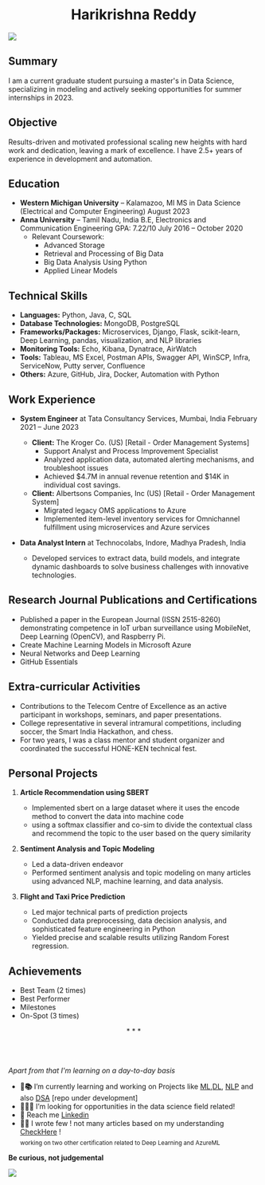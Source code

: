 <h1 align = 'center' href="https://www.linkedin.com/in/bharikrishnareddy">Harikrishna Reddy </h1>

  ![](https://komarev.com/ghpvc/?username=BHariKrishnaReddy&color=green)

## Summary
I am a current graduate student pursuing a master's in Data Science, specializing in modeling and actively seeking opportunities for summer internships in 2023.

## Objective
Results-driven and motivated professional scaling new heights with hard work and dedication, leaving a mark of excellence. I have 2.5+ years of experience in development and automation.

## Education
- **Western Michigan University** – Kalamazoo, MI
  MS in Data Science (Electrical and Computer Engineering)
  August 2023
- **Anna University** – Tamil Nadu, India
  B.E, Electronics and Communication Engineering
  GPA: 7.22/10
  July 2016 – October 2020
  - Relevant Coursework:
    - Advanced Storage
    - Retrieval and Processing of Big Data
    - Big Data Analysis Using Python
    - Applied Linear Models

## Technical Skills
- **Languages:** Python, Java, C, SQL
- **Database Technologies:** MongoDB, PostgreSQL
- **Frameworks/Packages:** Microservices, Django, Flask, scikit-learn, Deep Learning, pandas, visualization, and NLP libraries
- **Monitoring Tools:** Echo, Kibana, Dynatrace, AirWatch
- **Tools:** Tableau, MS Excel, Postman APIs, Swagger API, WinSCP, Infra, ServiceNow, Putty server, Confluence
- **Others:** Azure, GitHub, Jira, Docker, Automation with Python

## Work Experience
- **System Engineer** at Tata Consultancy Services, Mumbai, India
  February 2021 – June 2023
  - **Client:** The Kroger Co. (US) [Retail - Order Management Systems]
    - Support Analyst and Process Improvement Specialist
    - Analyzed application data, automated alerting mechanisms, and troubleshoot issues
    - Achieved $4.7M in annual revenue retention and $14K in individual cost savings.
  - **Client:** Albertsons Companies, Inc (US) [Retail - Order Management System]
    - Migrated legacy OMS applications to Azure
    - Implemented item-level inventory services for Omnichannel fulfillment using microservices and Azure services

- **Data Analyst Intern** at Technocolabs, Indore, Madhya Pradesh, India
  - Developed services to extract data, build models, and integrate dynamic dashboards to solve business challenges with innovative technologies.

## Research Journal Publications and Certifications
- Published a paper in the European Journal (ISSN 2515-8260) demonstrating competence in IoT urban surveillance using MobileNet, Deep Learning (OpenCV), and Raspberry Pi.
- Create Machine Learning Models in Microsoft Azure
- Neural Networks and Deep Learning
- GitHub Essentials

## Extra-curricular Activities
- Contributions to the Telecom Centre of Excellence as an active participant in workshops, seminars, and paper presentations.
- College representative in several intramural competitions, including soccer, the Smart India Hackathon, and chess.
- For two years, I was a class mentor and student organizer and coordinated the successful HONE-KEN technical fest.

## Personal Projects
1. **Article Recommendation using SBERT**
    - Implemented sbert on a large dataset where it uses the encode method to convert the data into machine code
    - using a softmax classifier and co-sim to divide the contextual class and recommend the topic to the user based on the query similarity

2. **Sentiment Analysis and Topic Modeling**
   - Led a data-driven endeavor
   - Performed sentiment analysis and topic modeling on many articles using advanced NLP, machine learning, and data analysis.
  
3. **Flight and Taxi Price Prediction**
   - Led major technical parts of prediction projects
   - Conducted data preprocessing, data decision analysis, and sophisticated feature engineering in Python
   - Yielded precise and scalable results utilizing Random Forest regression.
  
## Achievements
- Best Team (2 times)
- Best Performer
- Milestones
- On-Spot (3 times)

<p align="center"> * * * </p><br><br>

<i>Apart from that I'm learning on a day-to-day basis</i>
- <b>🔭📚</b> I’m currently learning and working on Projects like [ML](https://github.com/BHariKrishnaReddy/DataScience-Challeges),[DL](https://github.com/BHariKrishnaReddy/DeeplearningTF), [NLP](https://github.com/BHariKrishnaReddy/NaturalProcessingLang) and also [DSA](https://github.com/BHariKrishnaReddy/Python-DSA) [repo under development]
- <b>🙋🏽‍♂️</b> I’m looking for opportunities in the data science field related!
- <b>📨</b> Reach me <a href="https://www.linkedin.com/in/bharikrishnareddy">Linkedin</a>
- <b>✍🏼</b> I wrote few ! not many articles based on my understanding <a href="https://medium.com/@harikrishnareddy19995">CheckHere</a> ! <br>
 <sub>working on two other certification related to Deep Learning and AzureML </sub>


<p aligen="center"><strong>Be curious, not judgemental</strong></p>
  
![](https://readme-jokes.vercel.app/api)
